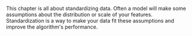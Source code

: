 This chapter is all about standardizing data. 
Often a model will make some assumptions about the distribution or scale of your features.
Standardization is a way to make your data fit these assumptions and improve the algorithm's performance.


